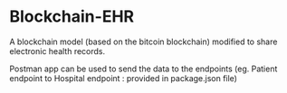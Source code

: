 # Blockchain-EHR
A blockchain model (based on the bitcoin blockchain) modified to share electronic health records. 

Postman app can be used to send the data to the endpoints (eg. Patient endpoint to Hospital endpoint : provided in package.json file)


